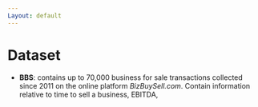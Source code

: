```yaml
---
Layout: default
---
```



# Dataset

- **BBS**: contains up to 70,000 business for sale transactions collected since 2011 on the online platform *BizBuySell.com*. Contain information relative to time to sell a business, EBITDA, 
